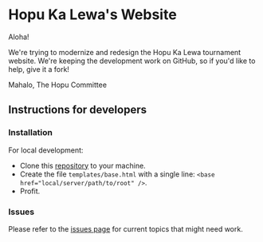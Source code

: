 Hopu Ka Lewa's Website
======================

Aloha!

We're trying to modernize and redesign the Hopu Ka Lewa tournament website.  We're keeping the development work on GitHub, so if you'd like to help, give it a fork!

Mahalo,
The Hopu Committee

Instructions for developers
---------------------------

### Installation

For local development:
+ Clone this [repository](https://github.com/kcmckell/Hopu-Ka-Lewa-website) to your machine.
+ Create the file `templates/base.html` with a single line: `<base href="local/server/path/to/root" />`.
+ Profit.

### Issues

Please refer to the [issues page](https://github.com/kcmckell/Hopu-Ka-Lewa-website/issues?labels=&milestone=&state=open) for current topics that might need work.

<!--
    /*
     * Hopu Ka Lewa webpage template.
     * written by Clay "Dukes" McKell, 2012.
     * clay@claymckell.com
     * 
     * Hello and welcome Hopu developer!
     * You've found the general template for all Hopu pages.  Congrats!
     * We're using the Twig templating system: http://www.twig-project.org/
     * Basically, this means that every new page you'll create should have the following PHP commands at the top:
     * 
     * &lt ? php
        require_once 'twig/lib/Twig/Autoloader.php';
        Twig_Autoloader::register();
        $loader = new Twig_Loader_Filesystem('templates');
        $twig = new Twig_Environment($loader, array(
          'cache' => 'tmp/chache',
        ));
        $template = $twig->loadTemplate('hopu_template_2012.php');
        $params = array(
          'pagetitle' => 'Hat Draw',
          'description' => 'Outer island hat draw tournament.',
          'keywords' => 'Hawaii, ultimate, outer island, neighbor island, frisbee, ultimate frisbee, coed, hat, hat draw',
          'content' => 'Page content goes here.'
        );
        $template->display($params);
        ? &gt
     *
     * Other possible variables include:
     * 'slider' => array( array( 'uri' => 'path/to/image/file', 'href' => 'URL for link'), ... )
     * 'fbscript' => true  // Boolean to include Facebook like box initialization script or not.
     * 'customstyle' => array(
     *                  'selector' => array(
     *                      'attribute1' => 'value1', 'attribute2 => 'value2'
     *                      )
     *                  )
     * Basically you can include any last-minute custom CSS with this guy.
     * The page design below is based on the Yet Another Mobiler Boilerplage (YAMB): http://www.prowebdesign.ro/yet-another-boilerplate-for-responsive-mobile-web-design-yamb/
     * 
     */
-->
